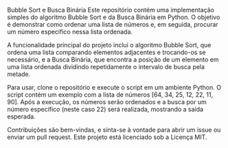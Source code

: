 Bubble Sort e Busca Binária
Este repositório contém uma implementação simples do algoritmo Bubble Sort e da Busca Binária em Python. O objetivo é demonstrar como ordenar uma lista de números e, em seguida, procurar um número específico nessa lista ordenada.

A funcionalidade principal do projeto inclui o algoritmo Bubble Sort, que ordena uma lista comparando elementos adjacentes e trocando-os se necessário, e a Busca Binária, que encontra a posição de um elemento em uma lista ordenada dividindo repetidamente o intervalo de busca pela metade.

Para usar, clone o repositório e execute o script em um ambiente Python. O script contém um exemplo com a lista de números [64, 34, 25, 12, 22, 11, 90]. Após a execução, os números serão ordenados e a busca por um número específico (neste caso 22) será realizada, mostrando a saída esperada.

Contribuições são bem-vindas, e sinta-se à vontade para abrir um issue ou enviar um pull request. Este projeto está licenciado sob a Licença MIT.
